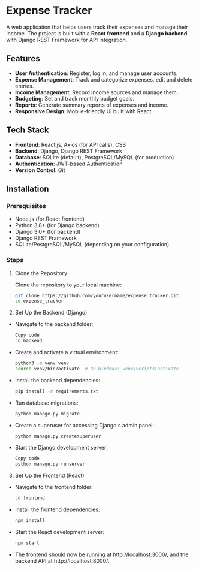 # Expense Tracker

A web application that helps users track their expenses and manage their income. The project is built with a **React frontend** and a **Django backend** with Django REST Framework for API integration.

## Features

- **User Authentication**: Register, log in, and manage user accounts.
- **Expense Management**: Track and categorize expenses, edit and delete entries.
- **Income Management**: Record income sources and manage them.
- **Budgeting**: Set and track monthly budget goals.
- **Reports**: Generate summary reports of expenses and income.
- **Responsive Design**: Mobile-friendly UI built with React.

## Tech Stack

- **Frontend**: React.js, Axios (for API calls), CSS
- **Backend**: Django, Django REST Framework
- **Database**: SQLite (default), PostgreSQL/MySQL (for production)
- **Authentication**: JWT-based Authentication
- **Version Control**: Git

## Installation

### Prerequisites

- Node.js (for React frontend)
- Python 3.8+ (for Django backend)
- Django 3.0+ (for backend)
- Django REST Framework
- SQLite/PostgreSQL/MySQL (depending on your configuration)

### Steps

1. Clone the Repository

    Clone the repository to your local machine:

    ```bash
    git clone https://github.com/yourusername/expense_tracker.git
    cd expense_tracker

2. Set Up the Backend (Django)
- Navigate to the backend folder:

    ``` bash
    Copy code
    cd backend
- Create and activate a virtual environment:

    ```bash
    python3 -m venv venv
    source venv/bin/activate  # On Windows: venv\Scripts\activate
- Install the backend dependencies:

    ```bash
    pip install -r requirements.txt
- Run database migrations:

    ```bash
    python manage.py migrate
- Create a superuser for accessing Django's admin panel:

    ```bash
    python manage.py createsuperuser
- Start the Django development server:

    ```bash
    Copy code
    python manage.py runserver
3. Set Up the Frontend (React)
- Navigate to the frontend folder:

    ```bash
    cd frontend

- Install the frontend dependencies:

    ```bash
    npm install
- Start the React development server:

    ```bash
    npm start
* The frontend should now be running at http://localhost:3000/, and the backend API at http://localhost:8000/.
